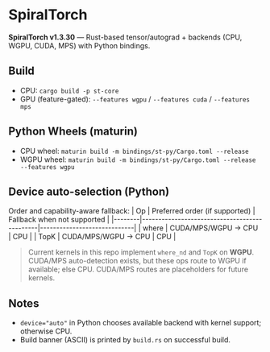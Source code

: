 # SpiralTorch

**SpiralTorch v1.3.30** — Rust-based tensor/autograd + backends (CPU, WGPU, CUDA, MPS) with Python bindings.

## Build
- CPU: `cargo build -p st-core`
- GPU (feature-gated): `--features wgpu` / `--features cuda` / `--features mps`

## Python Wheels (maturin)
- CPU wheel: `maturin build -m bindings/st-py/Cargo.toml --release`
- WGPU wheel: `maturin build -m bindings/st-py/Cargo.toml --release --features wgpu`

## Device auto-selection (Python)
Order and capability-aware fallback:
| Op     | Preferred order (if supported)               | Fallback when not supported |
|--------|----------------------------------------------|-----------------------------|
| where  | CUDA/MPS/WGPU → CPU                          | CPU                         |
| TopK   | CUDA/MPS/WGPU → CPU                          | CPU                         |

> Current kernels in this repo implement `where_nd` and `TopK` on **WGPU**. CUDA/MPS auto-detection exists, but these ops route to WGPU if available; else CPU. CUDA/MPS routes are placeholders for future kernels.

## Notes
- `device="auto"` in Python chooses available backend with kernel support; otherwise CPU.
- Build banner (ASCII) is printed by `build.rs` on successful build.
